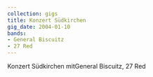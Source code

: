 ```yaml
---
collection: gigs
title: Konzert Südkirchen
gig_date: 2004-01-10
bands:
- General Biscuitz
- 27 Red
---
```


Konzert	Südkirchen mitGeneral Biscuitz, 27 Red
